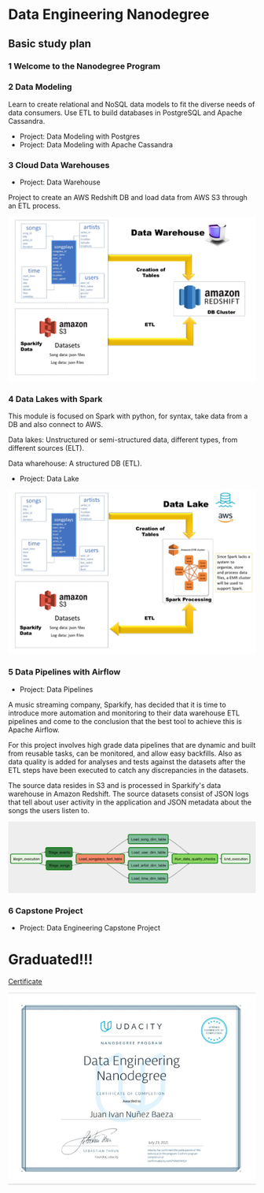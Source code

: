 # Data Engineering Nanodegree

## Basic study plan

### 1 Welcome to the Nanodegree Program

### 2 Data Modeling

Learn to create relational and NoSQL data models to fit the diverse needs of data consumers. Use ETL to build databases in PostgreSQL and Apache Cassandra.

* Project: Data Modeling with Postgres
* Project: Data Modeling with Apache Cassandra

### 3 Cloud Data Warehouses

* Project: Data Warehouse

Project to create an AWS Redshift DB and load data from AWS S3 through an ETL process.

![Diagram](7_Project_3_Data_Warehouse/Data_Warehouse.jpg)

### 4 Data Lakes with Spark

This module is focused on Spark with python, for syntax, take data from a DB and also connect to AWS.

Data lakes: Unstructured or semi-structured data, different types, from different sources (ELT).

Data wharehouse: A structured DB (ETL).

* Project: Data Lake

![Diagram](Images/Data_Lakes.jpg)

### 5 Data Pipelines with Airflow

* Project: Data Pipelines

A music streaming company, Sparkify, has decided that it is time to introduce more automation and monitoring to their data warehouse ETL pipelines and come to the conclusion that the best tool to achieve this is Apache Airflow.

For this project involves high grade data pipelines that are dynamic and built from reusable tasks, can be monitored, and allow easy backfills. Also as data quality is added for analyses and tests against the datasets after the ETL steps have been executed to catch any discrepancies in the datasets.

The source data resides in S3 and is processed in Sparkify's data warehouse in Amazon Redshift. The source datasets consist of JSON logs that tell about user activity in the application and JSON metadata about the songs the users listen to.

![Image](Images/example-dag.png)

### 6 Capstone Project

* Project: Data Engineering Capstone Project

# Graduated!!!

<a href= "https://confirm.udacity.com/YGNADWQH">Certificate</a>

![Certificate](Images/certificate.JPG)